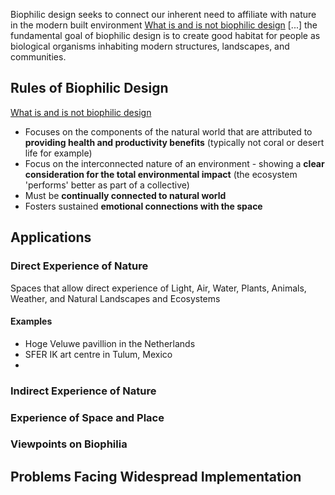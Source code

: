 Biophilic design seeks to connect our inherent need to affiliate with nature in the modern built environment [What is and is not biophilic design](https://metropolismag.com/viewpoints/what-is-and-is-not-biophilic-design/) \[...] the fundamental goal of biophilic design is to create good habitat for people as biological organisms inhabiting modern structures, landscapes, and communities.
## Rules of Biophilic Design
[What is and is not biophilic design](https://metropolismag.com/viewpoints/what-is-and-is-not-biophilic-design/) 

- Focuses on the components of the natural world that are attributed to **providing health and productivity benefits** (typically not coral or desert life for example)
- Focus on the interconnected nature of an environment - showing a **clear consideration for the total environmental impact** (the ecosystem 'performs' better as part of a collective)
- Must be **continually connected to natural world**
- Fosters sustained **emotional connections with the space**
## Applications

### Direct Experience of Nature
Spaces that allow direct experience of Light, Air, Water, Plants, Animals, Weather, and Natural Landscapes and Ecosystems
#### Examples
- Hoge Veluwe pavillion in the Netherlands
- SFER IK art centre in Tulum, Mexico
- 

### Indirect Experience of Nature


### Experience of Space and Place

### Viewpoints on Biophilia


## Problems Facing Widespread Implementation
